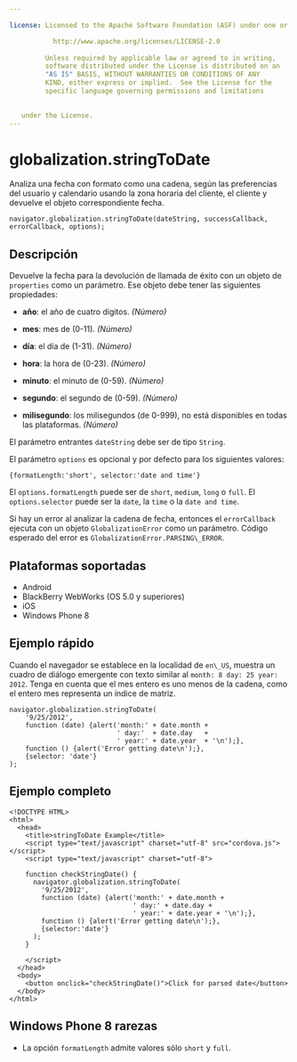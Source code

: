 ```yaml
---

license: Licensed to the Apache Software Foundation (ASF) under one or more contributor license agreements. See the NOTICE file distributed with this work for additional information regarding copyright ownership. The ASF licenses this file to you under the Apache License, Version 2.0 (the "License"); you may not use this file except in compliance with the License. You may obtain a copy of the License at

           http://www.apache.org/licenses/LICENSE-2.0
    
         Unless required by applicable law or agreed to in writing,
         software distributed under the License is distributed on an
         "AS IS" BASIS, WITHOUT WARRANTIES OR CONDITIONS OF ANY
         KIND, either express or implied.  See the License for the
         specific language governing permissions and limitations
    

   under the License.
---
```


# globalization.stringToDate

Analiza una fecha con formato como una cadena, según las preferencias del usuario y calendario usando la zona horaria del cliente, el cliente y devuelve el objeto correspondiente fecha.

    navigator.globalization.stringToDate(dateString, successCallback, errorCallback, options);
    

## Descripción

Devuelve la fecha para la devolución de llamada de éxito con un objeto de `properties` como un parámetro. Ese objeto debe tener las siguientes propiedades:

*   **año**: el año de cuatro dígitos. *(Número)*

*   **mes**: mes de (0-11). *(Número)*

*   **día**: el día de (1-31). *(Número)*

*   **hora**: la hora de (0-23). *(Número)*

*   **minuto**: el minuto de (0-59). *(Número)*

*   **segundo**: el segundo de (0-59). *(Número)*

*   **milisegundo**: los milisegundos (de 0-999), no está disponibles en todas las plataformas. *(Número)*

El parámetro entrantes `dateString` debe ser de tipo `String`.

El parámetro `options` es opcional y por defecto para los siguientes valores:

    {formatLength:'short', selector:'date and time'}
    

El `options.formatLength` puede ser de `short`, `medium`, `long` o `full`. El `options.selector` puede ser la `date`, la `time` o la `date and time`.

Si hay un error al analizar la cadena de fecha, entonces el `errorCallback` ejecuta con un objeto `GlobalizationError` como un parámetro. Código esperado del error es `GlobalizationError.PARSING\_ERROR`.

## Plataformas soportadas

*   Android
*   BlackBerry WebWorks (OS 5.0 y superiores)
*   iOS
*   Windows Phone 8

## Ejemplo rápido

Cuando el navegador se establece en la localidad de `en\_US`, muestra un cuadro de diálogo emergente con texto similar al `month: 8 day: 25 year: 2012`. Tenga en cuenta que el mes entero es uno menos de la cadena, como el entero mes representa un índice de matriz.

    navigator.globalization.stringToDate(
        '9/25/2012',
        function (date) {alert('month:' + date.month +
                               ' day:'  + date.day   +
                               ' year:' + date.year  + '\n');},
        function () {alert('Error getting date\n');},
        {selector: 'date'}
    );
    

## Ejemplo completo

    <!DOCTYPE HTML>
    <html>
      <head>
        <title>stringToDate Example</title>
        <script type="text/javascript" charset="utf-8" src="cordova.js"></script>
        <script type="text/javascript" charset="utf-8">
    
        function checkStringDate() {
          navigator.globalization.stringToDate(
            '9/25/2012',
            function (date) {alert('month:' + date.month +
                                   ' day:' + date.day +
                                   ' year:' + date.year + '\n');},
            function () {alert('Error getting date\n');},
            {selector:'date'}
          );
        }
    
        </script>
      </head>
      <body>
        <button onclick="checkStringDate()">Click for parsed date</button>
      </body>
    </html>
    

## Windows Phone 8 rarezas

*   La opción `formatLength` admite valores sólo `short` y `full`.